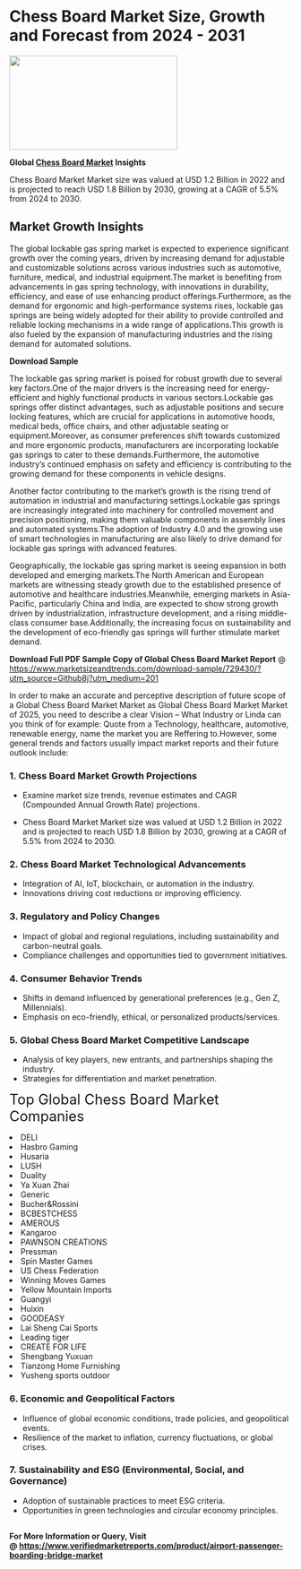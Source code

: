 <H1>Chess Board Market Size, Growth and Forecast from 2024 - 2031</H1><img class="aligncenter size-medium wp-image-584254" src="https://thirdeyenews.in/wp-content/uploads/2024/09/Global-Market-Research-300x168.jpeg" alt="" width="300" height="168" /><p><strong>Global&nbsp;<a href="https://www.marketsizeandtrends.com/download-sample/729430/?utm_source=Github8j?utm_medium=201">Chess Board Market</a> Insights</strong></p><p>Chess Board Market Market size was valued at USD 1.2 Billion in 2022 and is projected to reach USD 1.8 Billion by 2030, growing at a CAGR of 5.5% from 2024 to 2030.</p><p><h2>Market Growth Insights</h2> <p>The global lockable gas spring market is expected to experience significant growth over the coming years, driven by increasing demand for adjustable and customizable solutions across various industries such as automotive, furniture, medical, and industrial equipment.The market is benefiting from advancements in gas spring technology, with innovations in durability, efficiency, and ease of use enhancing product offerings.Furthermore, as the demand for ergonomic and high-performance systems rises, lockable gas springs are being widely adopted for their ability to provide controlled and reliable locking mechanisms in a wide range of applications.This growth is also fueled by the expansion of manufacturing industries and the rising demand for automated solutions.</p> <p><strong>Download Sample</strong></p> <p>The lockable gas spring market is poised for robust growth due to several key factors.One of the major drivers is the increasing need for energy-efficient and highly functional products in various sectors.Lockable gas springs offer distinct advantages, such as adjustable positions and secure locking features, which are crucial for applications in automotive hoods, medical beds, office chairs, and other adjustable seating or equipment.Moreover, as consumer preferences shift towards customized and more ergonomic products, manufacturers are incorporating lockable gas springs to cater to these demands.Furthermore, the automotive industry’s continued emphasis on safety and efficiency is contributing to the growing demand for these components in vehicle designs.</p> <p>Another factor contributing to the market’s growth is the rising trend of automation in industrial and manufacturing settings.Lockable gas springs are increasingly integrated into machinery for controlled movement and precision positioning, making them valuable components in assembly lines and automated systems.The adoption of Industry 4.0 and the growing use of smart technologies in manufacturing are also likely to drive demand for lockable gas springs with advanced features.</p> <p>Geographically, the lockable gas spring market is seeing expansion in both developed and emerging markets.The North American and European markets are witnessing steady growth due to the established presence of automotive and healthcare industries.Meanwhile, emerging markets in Asia-Pacific, particularly China and India, are expected to show strong growth driven by industrialization, infrastructure development, and a rising middle-class consumer base.Additionally, the increasing focus on sustainability and the development of eco-friendly gas springs will further stimulate market demand.</p> <p><span class=""><strong>Download Full PDF Sample Copy of Global Chess Board Market Report</strong> @ <a href="https://www.marketsizeandtrends.com/download-sample/729430/?utm_source=Github8j?utm_medium=201" target="_blank">https://www.marketsizeandtrends.com/download-sample/729430/?utm_source=Github8j?utm_medium=201</a></span></p><p>In order to make an accurate and perceptive description of future scope of a Global&nbsp;Chess Board Market Market as Global&nbsp;Chess Board Market Market of 2025, you need to describe a clear Vision &ndash; What Industry or Linda can you think of for example: Quote from a Technology, healthcare, automotive, renewable energy, name the market you are Reffering to.However, some general trends and factors usually impact market reports and their future outlook include:</p><h3>1.&nbsp;<strong>Chess Board Market Growth Projections</strong></h3><ul><li>Examine market size trends, revenue estimates and CAGR (Compounded Annual Growth Rate) projections.</li><li><p>Chess Board Market Market size was valued at USD 1.2 Billion in 2022 and is projected to reach USD 1.8 Billion by 2030, growing at a CAGR of 5.5% from 2024 to 2030.</p></li></ul><h3>2.&nbsp;<strong>Chess Board Market Technological Advancements</strong></h3><ul><li>Integration of AI, IoT, blockchain, or automation in the industry.</li><li>Innovations driving cost reductions or improving efficiency.</li></ul><h3>3.&nbsp;<strong>Regulatory and Policy Changes</strong></h3><ul><li>Impact of global and regional regulations, including sustainability and carbon-neutral goals.</li><li>Compliance challenges and opportunities tied to government initiatives.</li></ul><h3>4.&nbsp;<strong>Consumer Behavior Trends</strong></h3><ul><li>Shifts in demand influenced by generational preferences (e.g., Gen Z, Millennials).</li><li>Emphasis on eco-friendly, ethical, or personalized products/services.</li></ul><h3>5.&nbsp;<strong>Global Chess Board Market Competitive Landscape</strong></h3><ul><li>Analysis of key players, new entrants, and partnerships shaping the industry.</li><li>Strategies for differentiation and market penetration.</li></ul><p data-pm-slice="1 1 []"><span style="color: inherit; font-family: inherit; font-size: 25px;">Top Global Chess Board Market Companies</span></p><div class="" data-test-id=""><p><li>DELI</li><li> Hasbro Gaming</li><li> Husaria</li><li> LUSH</li><li> Duality</li><li> Ya Xuan Zhai</li><li> Generic</li><li> Bucher&Rossini</li><li> BCBESTCHESS</li><li> AMEROUS</li><li> Kangaroo</li><li> PAWNSON CREATIONS</li><li> Pressman</li><li> Spin Master Games</li><li> US Chess Federation</li><li> Winning Moves Games</li><li> Yellow Mountain Imports</li><li> Guangyi</li><li> Huixin</li><li> GOODEASY</li><li> Lai Sheng Cai Sports</li><li> Leading tiger</li><li> CREATE FOR LIFE</li><li> Shengbang Yuxuan</li><li> Tianzong Home Furnishing</li><li> Yusheng sports outdoor</li></p></div><h3>6.&nbsp;<strong>Economic and Geopolitical Factors</strong></h3><ul><li>Influence of global economic conditions, trade policies, and geopolitical events.</li><li>Resilience of the market to inflation, currency fluctuations, or global crises.</li></ul><h3>7.&nbsp;<strong>Sustainability and ESG (Environmental, Social, and Governance)</strong></h3><ul><li>Adoption of sustainable practices to meet ESG criteria.</li><li>Opportunities in green technologies and circular economy principles.</li></ul><h2><strong style="font-size: 14px;">For More Information or Query, Visit @&nbsp;</strong><a style="background-color: #ffffff; font-size: 14px;" href="https://www.marketsizeandtrends.com/report/chess-board-market/" target="_blank">https://www.verifiedmarketreports.com/product/airport-passenger-boarding-bridge-market</a></h2>